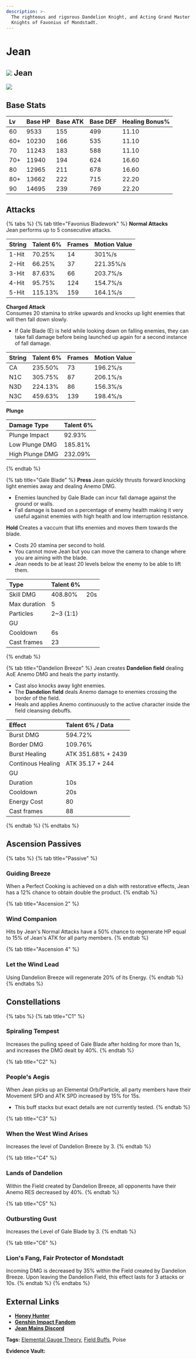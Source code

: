```yaml
---
description: >-
  The righteous and rigorous Dandelion Knight, and Acting Grand Master of the
  Knights of Favonius of Mondstadt.
---
```


# Jean

## ![](https://github.com/ctadhara/guides/tree/3b8519dc804abf26b954f3a0cc006b1fa37a1e52/.gitbook/assets/element_anemo.png) Jean

![](https://github.com/ctadhara/guides/tree/3b8519dc804abf26b954f3a0cc006b1fa37a1e52/.gitbook/assets/jean.png)

## **Base Stats**

| Lv | Base HP | Base ATK | Base DEF | Healing Bonus% |
| :--- | :--- | :--- | :--- | :--- |
| 60 | 9533 | 155 | 499 | 11.10 |
| 60+ | 10230 | 166 | 535 | 11.10 |
| 70 | 11243 | 183 | 588 | 11.10 |
| 70+ | 11940 | 194 | 624 | 16.60 |
| 80 | 12965 | 211 | 678 | 16.60 |
| 80+ | 13662 | 222 | 715 | 22.20 |
| 90 | 14695 | 239 | 769 | 22.20 |

## **Attacks**

{% tabs %}
{% tab title="Favonius Bladework" %}
**Normal Attacks**  
Jean performs up to 5 consecutive attacks.

| String | Talent 6% | Frames | Motion Value |
| :--- | :--- | :--- | :--- |
| 1-Hit | 70.25% | 14 | 301%/s |
| 2-Hit | 66.25% | 37 | 221.35%/s |
| 3-Hit | 87.63% | 66 | 203.7%/s |
| 4-Hit | 95.75% | 124 | 154.7%/s |
| 5-Hit | 115.13% | 159 | 164.1%/s |

**Charged Attack**  
Consumes 20 stamina to strike upwards and knocks up light enemies that will then fall down slowly.

* If Gale Blade (E) is held while looking down on falling enemies, they can take fall damage before being launched up again for a second instance of fall damage.

| String | Talent 6% | Frames | Motion Value |
| :--- | :--- | :--- | :--- |
| CA | 235.50% | 73 | 196.2%/s |
| N1C | 305.75% | 87 | 206.1%/s |
| N3D | 224.13% | 86 | 156.3%/s |
| N3C | 459.63% | 139 | 198.4%/s |

**Plunge**

| Damage Type | Talent 6% |
| :--- | :--- |
| Plunge Impact | 92.93% |
| Low Plunge DMG | 185.81% |
| High Plunge DMG | 232.09% |
{% endtab %}

{% tab title="Gale Blade" %}
**Press** Jean quickly thrusts forward knocking light enemies away and dealing Anemo DMG.

* Enemies launched by Gale Blade can incur fall damage against the ground or walls.
* Fall damage is based on a percentage of enemy health making it very useful against enemies with high health and low interruption resistance.

**Hold** Creates a vaccum that lifts enemies and moves them towards the blade.

* Costs 20 stamina per second to hold.
* You cannot move Jean but you can move the camera to change where you are aiming with the blade.
* Jean needs to be at least 20 levels below the enemy to be able to lift them.

| Type | Talent 6% |  |
| :--- | :--- | :--- |
| Skill DMG | 408.80% | 20s |
| Max duration | 5 |  |
| Particles | 2~3 \(1:1\) |  |
| GU |  |  |
| Cooldown | 6s |  |
| Cast frames | 23 |  |
{% endtab %}

{% tab title="Dandelion Breeze" %}
Jean creates **Dandelion field** dealing AoE Anemo DMG and heals the party instantly.

* Cast also knocks away light enemies.
* The **Dandelion field** deals Anemo damage to enemies crossing the border of the field.
* Heals and applies Anemo continuously to the active character inside the field cleansing debuffs.

| Effect | Talent 6% / Data |
| :--- | :--- |
| Burst DMG | 594.72% |
| Border DMG | 109.76% |
| Burst Healing | ATK 351.68% + 2439 |
| Continous Healing | ATK 35.17 + 244 |
| GU |  |
| Duration | 10s |
| Cooldown | 20s |
| Energy Cost | 80 |
| Cast frames | 88 |
{% endtab %}
{% endtabs %}

## **Ascension Passives**

{% tabs %}
{% tab title="Passive" %}
### Guiding Breeze

When a Perfect Cooking is achieved on a dish with restorative effects, Jean has a 12% chance to obtain double the product.
{% endtab %}

{% tab title="Ascension 2" %}
### Wind Companion

Hits by Jean's Normal Attacks have a 50% chance to regenerate HP equal to 15% of Jean's ATK for all party members.
{% endtab %}

{% tab title="Ascension 4" %}
### Let the Wind Lead

Using Dandelion Breeze will regenerate 20% of its Energy.
{% endtab %}
{% endtabs %}

## Constellations

{% tabs %}
{% tab title="C1" %}
### Spiraling Tempest

Increases the pulling speed of Gale Blade after holding for more than 1s, and increases the DMG dealt by 40%.
{% endtab %}

{% tab title="C2" %}
### People's Aegis

When Jean picks up an Elemental Orb/Particle, all party members have their Movement SPD and ATK SPD increased by 15% for 15s.

* This buff stacks but exact details are not currently tested.
{% endtab %}

{% tab title="C3" %}
### When the West Wind Arises

Increases the level of Dandelion Breeze by 3.
{% endtab %}

{% tab title="C4" %}
### Lands of Dandelion

Within the Field created by Dandelion Breeze, all opponents have their Anemo RES decreased by 40%.
{% endtab %}

{% tab title="C5" %}
### Outbursting Gust

Increases the Level of Gale Blade by 3.
{% endtab %}

{% tab title="C6" %}
### Lion's Fang, Fair Protector of Mondstadt

Incoming DMG is decreased by 35% within the Field created by Dandelion Breeze. Upon leaving the Dandelion Field, this effect lasts for 3 attacks or 10s.
{% endtab %}
{% endtabs %}

## **External Links**

* [**Honey Hunter**](https://genshin.honeyhunterworld.com/db/char/jean/)
* [**Genshin Impact Fandom**](https://genshin-impact.fandom.com/wiki/Jean)
* [**Jean Mains Discord**](https://discord.gg/WPX5hTnPfM)

**Tags:** [Elemental Gauge Theory](https://library.keqingmains.com/mechanics/combat/elemental-reactions/elemental-gauge-theory), [Field Buffs](https://library.keqingmains.com/mechanics/combat/field-buffs), Poise

**Evidence Vault:**

